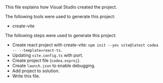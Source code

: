 This file explains how Visual Studio created the project.

The following tools were used to generate this project:
- create-vite

The following steps were used to generate this project:
- Create react project with create-vite: `npm init --yes vite@latest codea -- --template=react-ts`.
- Updating `vite.config.ts` with port.
- Create project file (`codea.esproj`).
- Create `launch.json` to enable debugging.
- Add project to solution.
- Write this file.
